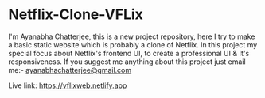 # Netflix-Clone-VFLix
I'm Ayanabha Chatterjee, this is a new project repository, here I try to  make a basic static website which is probably a clone of Netflix. In this project my special focus about Netflix's frontend UI, to create a professional UI &amp; It's responsiveness. If you suggest me anything about this project just email me:- ayanabhachatterjee@gmail.com 

Live link: https://vflixweb.netlify.app

